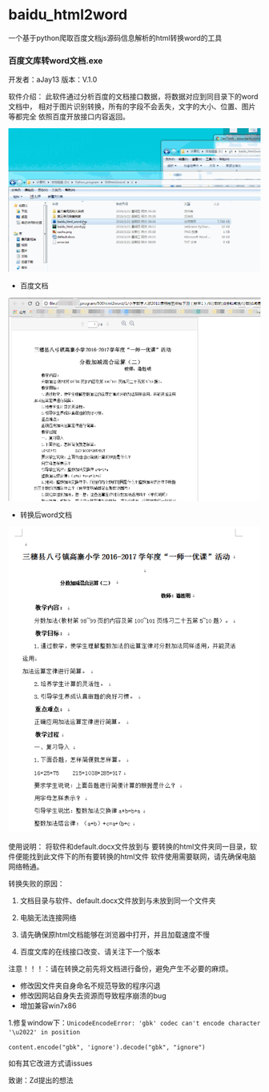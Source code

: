 # baidu_html2word
一个基于python爬取百度文档js源码信息解析的html转换word的工具




### 百度文库转word文档.exe 
开发者：aJay13
版本：V.1.0

软件介绍：
此软件通过分析百度的文档接口数据，将数据对应到同目录下的word文档中，
相对于图片识别转换，所有的字段不会丢失，文字的大小、位置、图片等都完全
依照百度开放接口内容返回。

![](https://raw.githubusercontent.com/Hatcat123/GraphicBed/master/Img/20190322174000.gif)


* 百度文档

![](https://raw.githubusercontent.com/Hatcat123/GraphicBed/master/Img/20190321212855.png)

* 转换后word文档

![](https://raw.githubusercontent.com/Hatcat123/GraphicBed/master/Img/20190321212606.png)


使用说明：
将软件和default.docx文件放到与
要转换的html文件夹同一目录，软件便能找到此文件下的所有要转换的html文件
软件使用需要联网，请先确保电脑网络畅通。

转换失败的原因：
1. 文档目录与软件、default.docx文件放到与未放到同一个文件夹

2. 电脑无法连接网络

3. 请先确保原html文档能够在浏览器中打开，并且加载速度不慢

4. 百度文库的在线接口改变、请关注下一个版本

注意！！！：请在转换之前先将文档进行备份，避免产生不必要的麻烦。


- 修改因文件夹自身命名不规范导致的程序闪退
- 修改因网站自身失去资源而导致程序崩溃的bug
- 增加兼容win7x86




1.修复window下：`UnicodeEncodeError: 'gbk' codec can't encode character '\u2022' in position` 

```
content.encode("gbk", 'ignore').decode("gbk", "ignore")
```


如有其它改进方式请issues


致谢：Zd提出的想法
